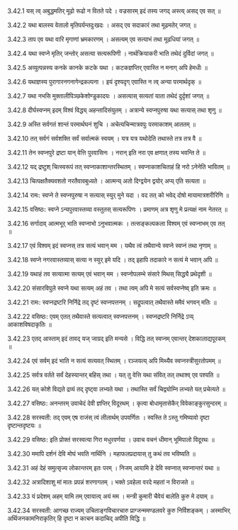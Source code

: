 3.42.1
यस् त्व् अबुद्धमतिर् मूढो रूढो न वितते पदे ।
वज्रसारम् इदं तस्य जगद् अस्त्य् असद् एव सत् ॥


3.42.2
यथा बालस्य वेतालो मृतिपर्यन्तदुःखदः ।
असद् एव सदाकारं तथा मूढमतेर् जगत् ॥


3.42.3
ताप एव यथा वारि मृगाणां भ्रमकारणम् ।
असत्यम् एव सत्याभं तथा मूढधियां जगत् ॥


3.42.4
यथा स्वप्ने मृतिर् जन्तोर् असत्या सत्यरूपिणी ।
नार्थक्रियाकरी भाति तथेदं दुर्विदां जगत् ॥


3.42.5
अव्युत्पन्नस्य कनके कानके कटके यथा ।
कटकज्ञप्तिर् एवास्ति न मनाग् अपि हेमधीः ॥


3.42.6
यथाज्ञस्य पुरागारनगनागेन्द्रकल्पना ।
इयं दृश्यदृग् एवास्ति न त्व् अन्या परमार्थदृक् ॥


3.42.7
यथा नभसि मुक्तालीपिञ्छकेशोण्डुकादयः ।
असत्यास् सत्यतां याता तथेदं दुर्दृशां जगत् ॥


3.42.8
दीर्घस्वप्नम् इदम् विश्वं विद्ध्य् अहन्तादिसंयुतम् ।
अत्रान्ये स्वप्नपुरुषा यथा सत्यास् तथा शृणु ॥


3.42.9
अस्ति सर्वगतं शान्तं परमार्थघनं शुचि ।
अचेत्यचिन्मात्रवपुः परमाकाशम् आततम् ॥


3.42.10
तत् सर्वगं सर्वशक्ति सर्वं सर्वात्मकं स्वयम् ।
यत्र यत्र यथोदेति तथास्ते तत्र तत्र वै ॥


3.42.11
तेन स्वप्नपुरे द्रष्टा यान् वेत्ति पुरवासिनः ।
नरान् इति नरा एव क्षणात् तस्य भवन्ति ते ॥


3.42.12
यद् द्रष्टुश् चित्स्वरूपं तत् स्वप्नाकाशान्तरस्थितम् ।
स्वप्नाकाशचिताहं हि नरो ऽनेनेति भावितम् ॥


3.42.13
चित्पक्षतैक्यवशतो नरतैवावबुध्यते ।
आत्मन्य् अतो दिग्द्वयेन द्वयोर् अप्य् एति सत्यता ॥


3.42.14
रामः:
स्वप्ने ते स्वप्नपुरुषा न सत्यास् स्युर् मुने यदा ।
वद तत् को भवेद् दोषो मायामात्रशरीरिणि ॥


3.42.15
वसिष्ठः:
स्वप्ने ऽन्यपुरवास्तव्या वस्तुतस् सत्यरूपिणः ।
प्रमाणम् अत्र शृणु मे प्रत्यक्षं नाम नेतरत् ॥


3.42.16
सर्गादाव् आत्मभूर् भाति स्वप्नाभो ऽनुभवात्मकः ।
तत्सङ्कल्पकला विश्वम् एवं स्वप्नाभम् एव तत् ॥


3.42.17
एवं विश्वम् इदं स्वप्नस् तत्र सत्यं भवान् मम ।
यथैव त्वं तथैवान्ये स्वप्ने स्वप्नं तथा नृणाम् ॥


3.42.18
स्वप्ने नगरवास्तव्यास् सत्या न स्युर् इमे यदि ।
तद् इहापि तदाकारे न सत्यं मे भवान् अपि ॥


3.42.19
यथाहं तव सत्यात्मा सत्यम् एवं भवान् मम ।
स्वप्नोपलम्भे संसारे मिथस् सिद्ध्यै प्रथेदृशी ॥


3.42.20
संसारविपुले स्वप्ने यथा सत्यम् अहं तव ।
तथा त्वम् अपि मे सत्यं सर्वस्वप्नेष्व् इति क्रमः ॥


3.42.21
रामः:
स्वप्नद्रष्टरि निर्निद्रे तद् दृष्टं स्वप्नपत्तनम् ।
सद्रूपत्वात् तथैवास्ते ममैवं भगवन् मतिः ॥


3.42.22
वसिष्ठः:
एवम् एतत् तथैवास्ते सत्यत्वात् स्वप्नपत्तनम् ।
स्वप्नद्रष्टरि निर्निद्रे ऽप्य् आकाशविषदाकृतिः ॥


3.42.23
एतद् आस्ताम् इदं तावद् यज् जाग्रद् इति मन्यसे ।
विद्धि तत् स्वप्नम् एवान्तर् देशकालाद्यपूरकम् ॥


3.42.24
एवं सर्वम् इदं भाति न सत्यं सत्यवत् स्थितम् ।
रञ्जयत्य् अपि मिथ्यैव स्वप्नस्त्रीसुरतोपमम् ॥


3.42.25
सर्वत्र वर्तते सर्वं देहस्यान्तर् बहिस् तथा ।
यत् तु वेत्ति यथा संवित् तत् तथाश्व् एव पश्यति ॥


3.42.26
यत् कोशे विद्यते द्रव्यं तद् दृष्ट्वा लभ्यते यथा ।
तथास्ति सर्वं चिद्व्योम्नि लभ्यते यत् प्रचेत्यते ॥


3.42.27
वसिष्ठः:
अनन्तरम् उवाचेदं देवी ज्ञप्तिर् विदूरथम् ।
कृत्वा बोधामृतासेकैर् विवेकाङ्कुरसुन्दरम् ॥


3.42.28
सरस्वती:
तद् एवम् एष राजंस् त्वं लीलार्थम् उपवर्णितः ।
स्वस्ति ते ऽस्तु गमिष्यावो दृष्टा दृष्टान्तदृष्टयः ॥


3.42.29
वसिष्ठः:
इति प्रोक्तं सरस्वत्या गिरा मधुरवर्णया ।
उवाच वचनं धीमान् भूमिपालो विदूरथः ॥


3.42.30
ममापि दर्शनं देवि मोघं भवति नार्थिनि ।
महाफलप्रदायास् तु कथं तव भविष्यति ॥


3.42.31
अहं देहं समुत्सृज्य लोकान्तरम् इतः परम् ।
निजम् आयामि हे देवि स्वप्नात् स्वप्नान्तरं यथा ॥


3.42.32
अत्रादिशाशु मां मातः प्रपन्नं शरणागतम् ।
भक्ते ऽवहेला वरदे महतां न विराजते ॥


3.42.33
यं प्रदेशम् अहम् यामि तम् एवायात्व् अयं मम ।
मन्त्री कुमारी चैवेयं बालेति कुरु मे दयाम् ॥


3.42.34
सरस्वती:
आगच्छ राज्यम् उचिताङ्गविचारचारु प्राग्जन्ममण्डलवरे कुरु निर्विशङ्कम् ।
अस्माभिर् अर्थिजनकामनिराकृतिर् हि दृष्टा न काचन कदाचिद् अपीति विद्धि ॥

